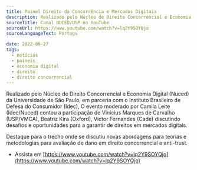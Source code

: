```yaml
---
title: Painel Direito da Concorrência e Mercados Digitais
description: Realizado pelo Núcleo de Direito Concorrencial e Economia Digital (Nuced) da Universidade de São Paulo, em parceria com o Instituto Brasileiro de Defesa do Consumidor (Idec), com panelistas discutindo desafios e oportunidades para a garantir de direitos em mercados digitais.
sourceTitle: Canal NUCED/USP no YouTube
sourceUrl: https://www.youtube.com/watch?v=lq2Y9SOYQjo
sourceLanguageText: Portugu

date: 2022-09-27
tags:
  - notícias
  - paineis
  - economia digital
  - direito
  - direito concorrencial
---
```


Realizado pelo Núcleo de Direito Concorrencial e Economia Digital (Nuced) da Universidade de São Paulo, em parceria com o Instituto Brasileiro de Defesa do Consumidor (Idec), O evento moderado por Camila Leite (Idec/Nuced) contou a participação de Vinicius Marques de Carvalho (USP/VMCA), Beatriz Kira (Oxford), Victor Fernandes (Cade) discutindo desafios e oportunidades para a garantir de direitos em mercados digitais.

Destaque para o trecho onde se discutiu novas abordagens para teorias e metodologias para avaliação de dano em direito concorrencial e anti-trust.

* Assista em [https://www.youtube.com/watch?v=lq2Y9SOYQjo](https://www.youtube.com/watch?v=lq2Y9SOYQjo)
